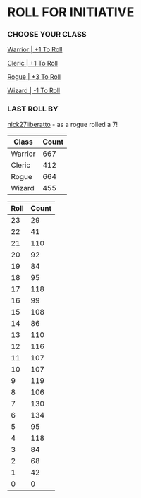 # ROLL FOR INITIATIVE
### CHOOSE YOUR CLASS

[Warrior | +1 To Roll](https://github.com/benjaminsampica/benjaminsampica/issues/new?title=roll%7Cwarrior&body=Just+click+%27Submit+new+issue%27.)

[Cleric | +1 To Roll](https://github.com/benjaminsampica/benjaminsampica/issues/new?title=roll%7Ccleric&body=Just+click+%27Submit+new+issue%27.)

[Rogue | +3 To Roll](https://github.com/benjaminsampica/benjaminsampica/issues/new?title=roll%7Crogue&body=Just+click+%27Submit+new+issue%27.)

[Wizard | -1 To Roll](https://github.com/benjaminsampica/benjaminsampica/issues/new?title=roll%7Cwizard&body=Just+click+%27Submit+new+issue%27.)
### LAST ROLL BY
[nick27liberatto](https://www.github.com/nick27liberatto) - as a rogue rolled a 7!

|Class|Count|
|-|-|
|Warrior|667|
|Cleric|412|
|Rogue|664|
|Wizard|455|

|Roll|Count|
|-|-|
|23|29
|22|41
|21|110
|20|92
|19|84
|18|95
|17|118
|16|99
|15|108
|14|86
|13|110
|12|116
|11|107
|10|107
|9|119
|8|106
|7|130
|6|134
|5|95
|4|118
|3|84
|2|68
|1|42
|0|0
